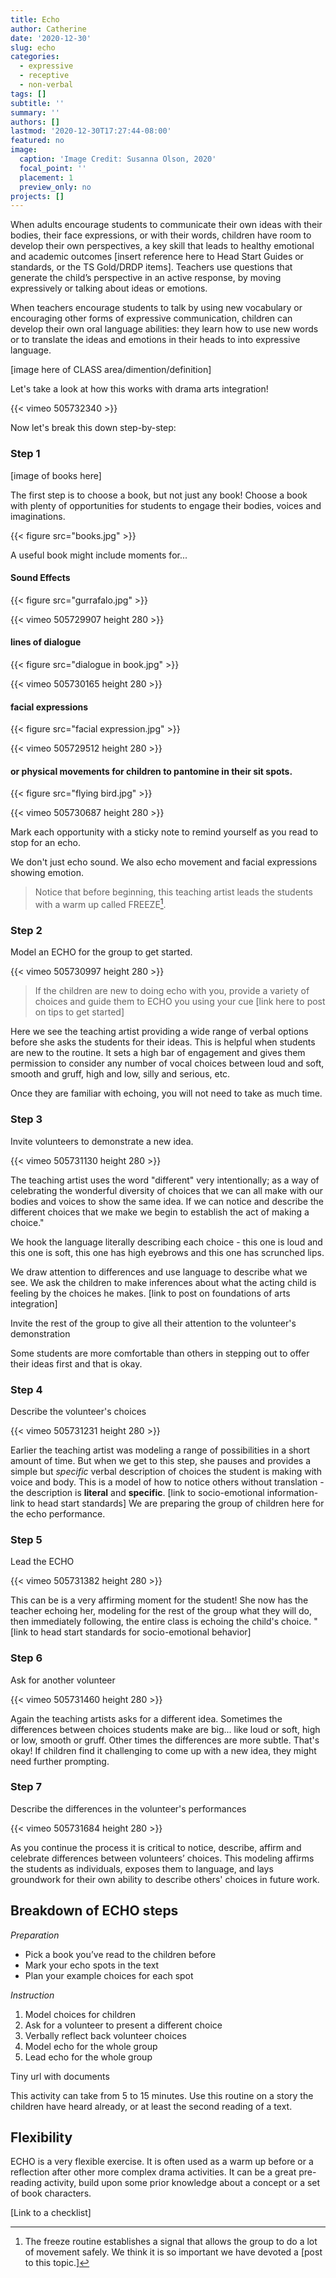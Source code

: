 ```yaml
---
title: Echo
author: Catherine
date: '2020-12-30'
slug: echo
categories:
  - expressive
  - receptive
  - non-verbal
tags: []
subtitle: ''
summary: ''
authors: []
lastmod: '2020-12-30T17:27:44-08:00'
featured: no
image:
  caption: 'Image Credit: Susanna Olson, 2020'
  focal_point: ''
  placement: 1
  preview_only: no
projects: []
---
```

When adults encourage students to communicate their own ideas with their bodies, their face expressions, or with their words, children have room to develop their own perspectives, a key skill that leads to healthy emotional and academic outcomes [insert reference here to Head Start Guides or standards, or the TS Gold/DRDP items]. 
Teachers use questions that generate the child’s perspective in an active response, by moving expressively or talking about ideas or emotions.  

When teachers encourage students to talk by using new vocabulary or encouraging other forms of expressive communication, children can develop their own oral language abilities: they learn how to use new words or to translate the ideas and emotions in their heads to into expressive language. 

[image here of CLASS area/dimention/definition]

Let's take a look at how this works with drama arts integration!

{{< vimeo 505732340 >}}


Now let's break this down step-by-step:

### Step 1

[image of books here]
  
The first step is to choose a book, but not just any book! Choose a book with plenty of opportunities for students to engage their bodies, voices and imaginations. 

{{< figure src="books.jpg" >}}
  
A useful book might include moments for... 

#### Sound Effects

{{< figure src="gurrafalo.jpg" >}} 

{{< vimeo 505729907 height 280 >}}

#### lines of dialogue

{{< figure src="dialogue in book.jpg" >}}

{{< vimeo 505730165 height 280 >}}

#### facial expressions

{{< figure src="facial expression.jpg" >}}

{{< vimeo 505729512 height 280 >}}

#### or physical movements for children to pantomine in their sit spots.

{{< figure src="flying bird.jpg" >}}

{{< vimeo 505730687 height 280 >}}


Mark each opportunity with a sticky note to remind yourself as you read to stop for an echo.

We don't just echo sound. We also echo movement and facial expressions showing emotion.

> Notice that before beginning, this teaching artist leads the students with a warm up called FREEZE[^1]. 

[^1]: The freeze routine establishes a signal that allows the group to do a lot of movement safely. We think it is so important we have devoted a [post to this topic.]

### Step 2

Model an ECHO for the group to get started.

{{< vimeo 505730997 height 280 >}}

> If the children are new to doing echo with you, provide a variety of choices and guide them to ECHO you using your cue [link here to post on tips to get started]

Here we see the teaching artist providing a wide range of verbal options before she asks the students for their ideas. This is helpful when students are new to the routine.  It sets a high bar of engagement and gives them permission to consider any number of vocal choices between loud and soft, smooth and gruff, high and low, silly and serious, etc. 

Once they are familiar with echoing, you will not need to take as much time.

### Step 3

Invite volunteers to demonstrate a new idea.

{{< vimeo 505731130 height 280 >}}

The teaching artist uses the word "different" very intentionally; as a way of celebrating the wonderful diversity of choices that we can all make with our bodies and voices to show the same idea.  If we can notice and describe the different choices that we make we begin to establish the act of making a choice."

We hook the language literally describing each choice - this one is loud and this one is soft, this one has high eyebrows and this one has scrunched lips. 

We draw attention to differences and use language to describe what we see. We ask the children to make inferences about what the acting child is feeling by the choices he makes. [link to post on foundations of arts integration]

Invite the rest of the group to give all their attention to the volunteer's demonstration

Some students are more comfortable than others in stepping out to offer their ideas first and that is okay.  

### Step 4

Describe the volunteer's choices

{{< vimeo 505731231 height 280 >}}

Earlier the teaching artist was modeling a range of possibilities in a short amount of time.  But when we get to this step, she pauses and provides a simple but _specific_ verbal description of choices the student is making with voice and body. This is a model of how to notice others without translation - the description is **literal** and **specific**. [link to socio-emotional information- link to head start standards] We are preparing the group of children here for the echo performance.

### Step 5

Lead the ECHO

{{< vimeo 505731382 height 280 >}}

This can be is a very affirming moment for the student! She now has the teacher echoing her, modeling for the rest of the group what they will do, then immediately following, the entire class is echoing the child's choice. "  [link to head start standards for socio-emotional behavior]

### Step 6

Ask for another volunteer

{{< vimeo 505731460 height 280 >}}

Again the teaching artists asks for a different idea.  Sometimes the differences between choices students make are big... like loud or soft, high or low, smooth or gruff.  Other times the differences are more subtle. That's okay! If children find it challenging to come up with a new idea, they might need further prompting.  

### Step 7

Describe the differences in the volunteer's performances

{{< vimeo 505731684 height 280 >}}

As you continue the process it is critical to notice, describe, affirm and celebrate differences between volunteers’ choices. This modeling affirms the students as individuals, exposes them to language, and lays groundwork for their own ability to describe others' choices in future work.  

## Breakdown of ECHO steps

_Preparation_
- Pick a book you’ve read to the children before 
- Mark your echo spots in the text
- Plan your example choices for each spot

_Instruction_

1. Model choices for children 
2. Ask for a volunteer to present a different choice
3. Verbally reflect back volunteer choices 
4. Model echo for the whole group
5. Lead echo for the whole group

Tiny url with documents 

This activity can take from 5 to 15 minutes. Use this routine on a story the children have heard already, or at least the second reading of a text. 

## Flexibility 
ECHO is a very flexible exercise.  It is often used as a warm up before or a reflection after other more complex drama activities.  It can be a great pre-reading activity, build upon some prior knowledge about a concept or a set of book characters. 

[Link to a checklist]


